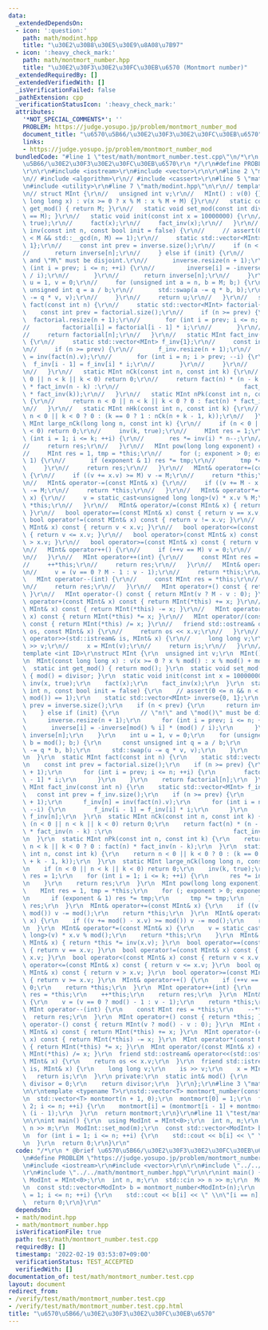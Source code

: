 ```yaml
---
data:
  _extendedDependsOn:
  - icon: ':question:'
    path: math/modint.hpp
    title: "\u30E2\u30B8\u30E5\u30E9\u8A08\u7B97"
  - icon: ':heavy_check_mark:'
    path: math/montmort_number.hpp
    title: "\u30E2\u30F3\u30E2\u30FC\u30EB\u6570 (Montmort number)"
  _extendedRequiredBy: []
  _extendedVerifiedWith: []
  _isVerificationFailed: false
  _pathExtension: cpp
  _verificationStatusIcon: ':heavy_check_mark:'
  attributes:
    '*NOT_SPECIAL_COMMENTS*': ''
    PROBLEM: https://judge.yosupo.jp/problem/montmort_number_mod
    document_title: "\u6570\u5B66/\u30E2\u30F3\u30E2\u30FC\u30EB\u6570"
    links:
    - https://judge.yosupo.jp/problem/montmort_number_mod
  bundledCode: "#line 1 \"test/math/montmort_number.test.cpp\"\n/*\r\n * @brief \u6570\
    \u5B66/\u30E2\u30F3\u30E2\u30FC\u30EB\u6570\r\n */\r\n#define PROBLEM \"https://judge.yosupo.jp/problem/montmort_number_mod\"\
    \r\n\r\n#include <iostream>\r\n#include <vector>\r\n\r\n#line 2 \"math/modint.hpp\"\
    \n// #include <algorithm>\r\n// #include <cassert>\r\n#line 5 \"math/modint.hpp\"\
    \n#include <utility>\r\n#line 7 \"math/modint.hpp\"\n\r\n// template <int M>\r\
    \n// struct MInt {\r\n//   unsigned int v;\r\n//   MInt() : v(0) {}\r\n//   MInt(const\
    \ long long x) : v(x >= 0 ? x % M : x % M + M) {}\r\n//   static constexpr int\
    \ get_mod() { return M; }\r\n//   static void set_mod(const int divisor) { assert(divisor\
    \ == M); }\r\n//   static void init(const int x = 10000000) {\r\n//     inv(x,\
    \ true);\r\n//     fact(x);\r\n//     fact_inv(x);\r\n//   }\r\n//   static MInt\
    \ inv(const int n, const bool init = false) {\r\n//     // assert(0 <= n && n\
    \ < M && std::__gcd(n, M) == 1);\r\n//     static std::vector<MInt> inverse{0,\
    \ 1};\r\n//     const int prev = inverse.size();\r\n//     if (n < prev) {\r\n\
    //       return inverse[n];\r\n//     } else if (init) {\r\n//       // \"n!\"\
    \ and \"M\" must be disjoint.\r\n//       inverse.resize(n + 1);\r\n//       for\
    \ (int i = prev; i <= n; ++i) {\r\n//         inverse[i] = -inverse[M % i] * (M\
    \ / i);\r\n//       }\r\n//       return inverse[n];\r\n//     }\r\n//     int\
    \ u = 1, v = 0;\r\n//     for (unsigned int a = n, b = M; b;) {\r\n//       const\
    \ unsigned int q = a / b;\r\n//       std::swap(a -= q * b, b);\r\n//       std::swap(u\
    \ -= q * v, v);\r\n//     }\r\n//     return u;\r\n//   }\r\n//   static MInt\
    \ fact(const int n) {\r\n//     static std::vector<MInt> factorial{1};\r\n// \
    \    const int prev = factorial.size();\r\n//     if (n >= prev) {\r\n//     \
    \  factorial.resize(n + 1);\r\n//       for (int i = prev; i <= n; ++i) {\r\n\
    //         factorial[i] = factorial[i - 1] * i;\r\n//       }\r\n//     }\r\n\
    //     return factorial[n];\r\n//   }\r\n//   static MInt fact_inv(const int n)\
    \ {\r\n//     static std::vector<MInt> f_inv{1};\r\n//     const int prev = f_inv.size();\r\
    \n//     if (n >= prev) {\r\n//       f_inv.resize(n + 1);\r\n//       f_inv[n]\
    \ = inv(fact(n).v);\r\n//       for (int i = n; i > prev; --i) {\r\n//       \
    \  f_inv[i - 1] = f_inv[i] * i;\r\n//       }\r\n//     }\r\n//     return f_inv[n];\r\
    \n//   }\r\n//   static MInt nCk(const int n, const int k) {\r\n//     if (n <\
    \ 0 || n < k || k < 0) return 0;\r\n//     return fact(n) * (n - k < k ? fact_inv(k)\
    \ * fact_inv(n - k) :\r\n//                                   fact_inv(n - k)\
    \ * fact_inv(k));\r\n//   }\r\n//   static MInt nPk(const int n, const int k)\
    \ {\r\n//     return n < 0 || n < k || k < 0 ? 0 : fact(n) * fact_inv(n - k);\r\
    \n//   }\r\n//   static MInt nHk(const int n, const int k) {\r\n//     return\
    \ n < 0 || k < 0 ? 0 : (k == 0 ? 1 : nCk(n + k - 1, k));\r\n//   }\r\n//   static\
    \ MInt large_nCk(long long n, const int k) {\r\n//     if (n < 0 || n < k || k\
    \ < 0) return 0;\r\n//     inv(k, true);\r\n//     MInt res = 1;\r\n//     for\
    \ (int i = 1; i <= k; ++i) {\r\n//       res *= inv(i) * n--;\r\n//     }\r\n\
    //     return res;\r\n//   }\r\n//   MInt pow(long long exponent) const {\r\n\
    //     MInt res = 1, tmp = *this;\r\n//     for (; exponent > 0; exponent >>=\
    \ 1) {\r\n//       if (exponent & 1) res *= tmp;\r\n//       tmp *= tmp;\r\n//\
    \     }\r\n//     return res;\r\n//   }\r\n//   MInt& operator+=(const MInt& x)\
    \ {\r\n//     if ((v += x.v) >= M) v -= M;\r\n//     return *this;\r\n//   }\r\
    \n//   MInt& operator-=(const MInt& x) {\r\n//     if ((v += M - x.v) >= M) v\
    \ -= M;\r\n//     return *this;\r\n//   }\r\n//   MInt& operator*=(const MInt&\
    \ x) {\r\n//     v = static_cast<unsigned long long>(v) * x.v % M;\r\n//     return\
    \ *this;\r\n//   }\r\n//   MInt& operator/=(const MInt& x) { return *this *= inv(x.v);\
    \ }\r\n//   bool operator==(const MInt& x) const { return v == x.v; }\r\n//  \
    \ bool operator!=(const MInt& x) const { return v != x.v; }\r\n//   bool operator<(const\
    \ MInt& x) const { return v < x.v; }\r\n//   bool operator<=(const MInt& x) const\
    \ { return v <= x.v; }\r\n//   bool operator>(const MInt& x) const { return v\
    \ > x.v; }\r\n//   bool operator>=(const MInt& x) const { return v >= x.v; }\r\
    \n//   MInt& operator++() {\r\n//     if (++v == M) v = 0;\r\n//     return *this;\r\
    \n//   }\r\n//   MInt operator++(int) {\r\n//     const MInt res = *this;\r\n\
    //     ++*this;\r\n//     return res;\r\n//   }\r\n//   MInt& operator--() {\r\
    \n//     v = (v == 0 ? M - 1 : v - 1);\r\n//     return *this;\r\n//   }\r\n//\
    \   MInt operator--(int) {\r\n//     const MInt res = *this;\r\n//     --*this;\r\
    \n//     return res;\r\n//   }\r\n//   MInt operator+() const { return *this;\
    \ }\r\n//   MInt operator-() const { return MInt(v ? M - v : 0); }\r\n//   MInt\
    \ operator+(const MInt& x) const { return MInt(*this) += x; }\r\n//   MInt operator-(const\
    \ MInt& x) const { return MInt(*this) -= x; }\r\n//   MInt operator*(const MInt&\
    \ x) const { return MInt(*this) *= x; }\r\n//   MInt operator/(const MInt& x)\
    \ const { return MInt(*this) /= x; }\r\n//   friend std::ostream& operator<<(std::ostream&\
    \ os, const MInt& x) {\r\n//     return os << x.v;\r\n//   }\r\n//   friend std::istream&\
    \ operator>>(std::istream& is, MInt& x) {\r\n//     long long v;\r\n//     is\
    \ >> v;\r\n//     x = MInt(v);\r\n//     return is;\r\n//   }\r\n// };\r\n\r\n\
    template <int ID>\r\nstruct MInt {\r\n  unsigned int v;\r\n  MInt() : v(0) {}\r\
    \n  MInt(const long long x) : v(x >= 0 ? x % mod() : x % mod() + mod()) {}\r\n\
    \  static int get_mod() { return mod(); }\r\n  static void set_mod(const int divisor)\
    \ { mod() = divisor; }\r\n  static void init(const int x = 10000000) {\r\n   \
    \ inv(x, true);\r\n    fact(x);\r\n    fact_inv(x);\r\n  }\r\n  static MInt inv(const\
    \ int n, const bool init = false) {\r\n    // assert(0 <= n && n < mod() && std::__gcd(x,\
    \ mod()) == 1);\r\n    static std::vector<MInt> inverse{0, 1};\r\n    const int\
    \ prev = inverse.size();\r\n    if (n < prev) {\r\n      return inverse[n];\r\n\
    \    } else if (init) {\r\n      // \"n!\" and \"mod()\" must be disjoint.\r\n\
    \      inverse.resize(n + 1);\r\n      for (int i = prev; i <= n; ++i) {\r\n \
    \       inverse[i] = -inverse[mod() % i] * (mod() / i);\r\n      }\r\n      return\
    \ inverse[n];\r\n    }\r\n    int u = 1, v = 0;\r\n    for (unsigned int a = n,\
    \ b = mod(); b;) {\r\n      const unsigned int q = a / b;\r\n      std::swap(a\
    \ -= q * b, b);\r\n      std::swap(u -= q * v, v);\r\n    }\r\n    return u;\r\
    \n  }\r\n  static MInt fact(const int n) {\r\n    static std::vector<MInt> factorial{1};\r\
    \n    const int prev = factorial.size();\r\n    if (n >= prev) {\r\n      factorial.resize(n\
    \ + 1);\r\n      for (int i = prev; i <= n; ++i) {\r\n        factorial[i] = factorial[i\
    \ - 1] * i;\r\n      }\r\n    }\r\n    return factorial[n];\r\n  }\r\n  static\
    \ MInt fact_inv(const int n) {\r\n    static std::vector<MInt> f_inv{1};\r\n \
    \   const int prev = f_inv.size();\r\n    if (n >= prev) {\r\n      f_inv.resize(n\
    \ + 1);\r\n      f_inv[n] = inv(fact(n).v);\r\n      for (int i = n; i > prev;\
    \ --i) {\r\n        f_inv[i - 1] = f_inv[i] * i;\r\n      }\r\n    }\r\n    return\
    \ f_inv[n];\r\n  }\r\n  static MInt nCk(const int n, const int k) {\r\n    if\
    \ (n < 0 || n < k || k < 0) return 0;\r\n    return fact(n) * (n - k < k ? fact_inv(k)\
    \ * fact_inv(n - k) :\r\n                                  fact_inv(n - k) * fact_inv(k));\r\
    \n  }\r\n  static MInt nPk(const int n, const int k) {\r\n    return n < 0 ||\
    \ n < k || k < 0 ? 0 : fact(n) * fact_inv(n - k);\r\n  }\r\n  static MInt nHk(const\
    \ int n, const int k) {\r\n    return n < 0 || k < 0 ? 0 : (k == 0 ? 1 : nCk(n\
    \ + k - 1, k));\r\n  }\r\n  static MInt large_nCk(long long n, const int k) {\r\
    \n    if (n < 0 || n < k || k < 0) return 0;\r\n    inv(k, true);\r\n    MInt\
    \ res = 1;\r\n    for (int i = 1; i <= k; ++i) {\r\n      res *= inv(i) * n--;\r\
    \n    }\r\n    return res;\r\n  }\r\n  MInt pow(long long exponent) const {\r\n\
    \    MInt res = 1, tmp = *this;\r\n    for (; exponent > 0; exponent >>= 1) {\r\
    \n      if (exponent & 1) res *= tmp;\r\n      tmp *= tmp;\r\n    }\r\n    return\
    \ res;\r\n  }\r\n  MInt& operator+=(const MInt& x) {\r\n    if ((v += x.v) >=\
    \ mod()) v -= mod();\r\n    return *this;\r\n  }\r\n  MInt& operator-=(const MInt&\
    \ x) {\r\n    if ((v += mod() - x.v) >= mod()) v -= mod();\r\n    return *this;\r\
    \n  }\r\n  MInt& operator*=(const MInt& x) {\r\n    v = static_cast<unsigned long\
    \ long>(v) * x.v % mod();\r\n    return *this;\r\n    }\r\n  MInt& operator/=(const\
    \ MInt& x) { return *this *= inv(x.v); }\r\n  bool operator==(const MInt& x) const\
    \ { return v == x.v; }\r\n  bool operator!=(const MInt& x) const { return v !=\
    \ x.v; }\r\n  bool operator<(const MInt& x) const { return v < x.v; }\r\n  bool\
    \ operator<=(const MInt& x) const { return v <= x.v; }\r\n  bool operator>(const\
    \ MInt& x) const { return v > x.v; }\r\n  bool operator>=(const MInt& x) const\
    \ { return v >= x.v; }\r\n  MInt& operator++() {\r\n    if (++v == mod()) v =\
    \ 0;\r\n    return *this;\r\n  }\r\n  MInt operator++(int) {\r\n    const MInt\
    \ res = *this;\r\n    ++*this;\r\n    return res;\r\n  }\r\n  MInt& operator--()\
    \ {\r\n    v = (v == 0 ? mod() - 1 : v - 1);\r\n    return *this;\r\n  }\r\n \
    \ MInt operator--(int) {\r\n    const MInt res = *this;\r\n    --*this;\r\n  \
    \  return res;\r\n  }\r\n  MInt operator+() const { return *this; }\r\n  MInt\
    \ operator-() const { return MInt(v ? mod() - v : 0); }\r\n  MInt operator+(const\
    \ MInt& x) const { return MInt(*this) += x; }\r\n  MInt operator-(const MInt&\
    \ x) const { return MInt(*this) -= x; }\r\n  MInt operator*(const MInt& x) const\
    \ { return MInt(*this) *= x; }\r\n  MInt operator/(const MInt& x) const { return\
    \ MInt(*this) /= x; }\r\n  friend std::ostream& operator<<(std::ostream& os, const\
    \ MInt& x) {\r\n    return os << x.v;\r\n  }\r\n  friend std::istream& operator>>(std::istream&\
    \ is, MInt& x) {\r\n    long long v;\r\n    is >> v;\r\n    x = MInt(v);\r\n \
    \   return is;\r\n  }\r\n private:\r\n  static int& mod() {\r\n    static int\
    \ divisor = 0;\r\n    return divisor;\r\n  }\r\n};\r\n#line 3 \"math/montmort_number.hpp\"\
    \n\r\ntemplate <typename T>\r\nstd::vector<T> montmort_number(const int n) {\r\
    \n  std::vector<T> montmort(n + 1, 0);\r\n  montmort[0] = 1;\r\n  for (int i =\
    \ 2; i <= n; ++i) {\r\n    montmort[i] = (montmort[i - 1] + montmort[i - 2]) *\
    \ (i - 1);\r\n  }\r\n  return montmort;\r\n}\r\n#line 11 \"test/math/montmort_number.test.cpp\"\
    \n\r\nint main() {\r\n  using ModInt = MInt<0>;\r\n  int n, m;\r\n  std::cin >>\
    \ n >> m;\r\n  ModInt::set_mod(m);\r\n  const std::vector<ModInt> b = montmort_number<ModInt>(n);\r\
    \n  for (int i = 1; i <= n; ++i) {\r\n    std::cout << b[i] << \" \\n\"[i == n];\r\
    \n  }\r\n  return 0;\r\n}\r\n"
  code: "/*\r\n * @brief \u6570\u5B66/\u30E2\u30F3\u30E2\u30FC\u30EB\u6570\r\n */\r\
    \n#define PROBLEM \"https://judge.yosupo.jp/problem/montmort_number_mod\"\r\n\r\
    \n#include <iostream>\r\n#include <vector>\r\n\r\n#include \"../../math/modint.hpp\"\
    \r\n#include \"../../math/montmort_number.hpp\"\r\n\r\nint main() {\r\n  using\
    \ ModInt = MInt<0>;\r\n  int n, m;\r\n  std::cin >> n >> m;\r\n  ModInt::set_mod(m);\r\
    \n  const std::vector<ModInt> b = montmort_number<ModInt>(n);\r\n  for (int i\
    \ = 1; i <= n; ++i) {\r\n    std::cout << b[i] << \" \\n\"[i == n];\r\n  }\r\n\
    \  return 0;\r\n}\r\n"
  dependsOn:
  - math/modint.hpp
  - math/montmort_number.hpp
  isVerificationFile: true
  path: test/math/montmort_number.test.cpp
  requiredBy: []
  timestamp: '2022-02-19 03:53:07+09:00'
  verificationStatus: TEST_ACCEPTED
  verifiedWith: []
documentation_of: test/math/montmort_number.test.cpp
layout: document
redirect_from:
- /verify/test/math/montmort_number.test.cpp
- /verify/test/math/montmort_number.test.cpp.html
title: "\u6570\u5B66/\u30E2\u30F3\u30E2\u30FC\u30EB\u6570"
---
```


